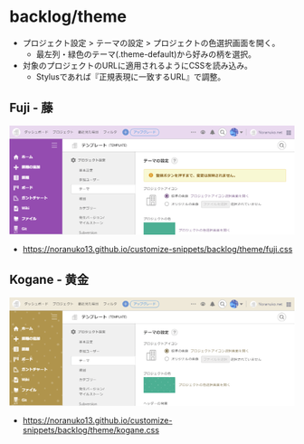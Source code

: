# backlog/theme

- プロジェクト設定 > テーマの設定 > プロジェクトの色選択画面を開く。
  - 最左列・緑色のテーマ(.theme-default)から好みの柄を選択。
- 対象のプロジェクトのURLに適用されるようにCSSを読み込み。
  - Stylusであれば『正規表現に一致するURL』で調整。


## Fuji - 藤

![Image](images/fuji.png)

- https://noranuko13.github.io/customize-snippets/backlog/theme/fuji.css


## Kogane - 黄金

![Image](images/kogane.png)

- https://noranuko13.github.io/customize-snippets/backlog/theme/kogane.css
